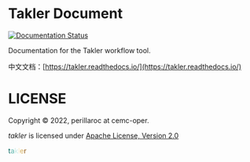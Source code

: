 # Takler Document

[![Documentation Status](https://readthedocs.org/projects/takler/badge/?version=latest)](https://takler.readthedocs.io/en/latest/?badge=latest)

Documentation for the Takler workflow tool.

中文文档：[https://takler.readthedocs.io/](https://takler.readthedocs.io/)

# LICENSE

Copyright &copy; 2022, perillaroc at cemc-oper.

*takler* is licensed under [Apache License, Version 2.0](./LICENSE)

<span style="color:#01665e">t</span><span style="color:#5ab4ac">a</span><span style="color:#c7eae5">k</span><span style="color:#f6e8c3">l</span><span style="color:#d8b365">e</span><span style="color:#8c510a">r</span>